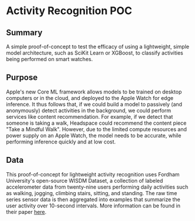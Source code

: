 # Activity Recognition POC

## Summary
A simple proof-of-concept to test the efficacy of using a lightweight, simple model architecture, such as SciKit Learn or XGBoost, to classify activities being performed on smart watches.

## Purpose
Apple's new Core ML framework allows models to be trained on desktop computers or in the cloud, and deployed to the Apple Watch for edge inference. It thus follows that, if we could build a model to passively (and anonymously) detect activities in the background, we could perform services like content recommendation. For example, if we detect that someone is taking a walk, Headspace could recommend the content piece "Take a Mindful Walk". However, due to the limited compute resources and power supply on an Apple Watch, the model needs to be accurate, while performing inference quickly and at low cost. 

## Data
This proof-of-concept for lightweight activity recognition uses Fordham University's open-source WISDM Dataset, a collection of labeled accelerometer data from twenty-nine users performing daily activities such as walking, jogging, climbing stairs, sitting, and standing. The raw time series sensor data is then aggregated into examples that summarize the user activity over 10-second intervals. More information can be found in their paper <a href="https://www.cis.fordham.edu/wisdm/includes/files/sensorKDD-2010.pdf">here</a>.
